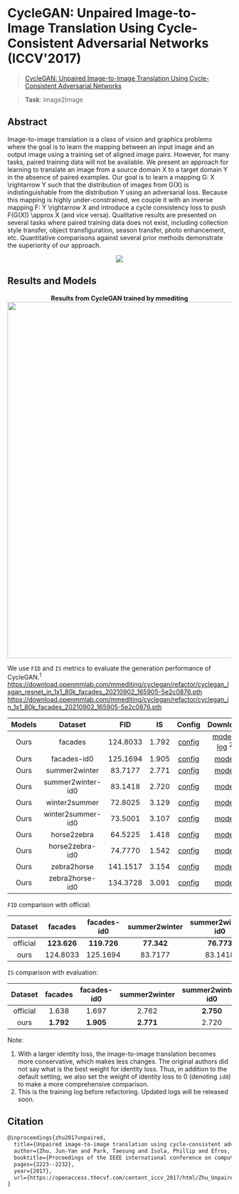 # CycleGAN: Unpaired Image-to-Image Translation Using Cycle-Consistent Adversarial Networks (ICCV'2017)

> [CycleGAN: Unpaired Image-to-Image Translation Using Cycle-Consistent Adversarial Networks](https://openaccess.thecvf.com/content_iccv_2017/html/Zhu_Unpaired_Image-To-Image_Translation_ICCV_2017_paper.html)

> **Task**: Image2Image

<!-- [ALGORITHM] -->

## Abstract

<!-- [ABSTRACT] -->

Image-to-image translation is a class of vision and graphics problems where the goal is to learn the mapping between an input image and an output image using a training set of aligned image pairs. However, for many tasks, paired training data will not be available. We present an approach for learning to translate an image from a source domain X to a target domain Y in the absence of paired examples. Our goal is to learn a mapping G: X \\rightarrow Y such that the distribution of images from G(X) is indistinguishable from the distribution Y using an adversarial loss. Because this mapping is highly under-constrained, we couple it with an inverse mapping F: Y \\rightarrow X and introduce a cycle consistency loss to push F(G(X)) \\approx X (and vice versa). Qualitative results are presented on several tasks where paired training data does not exist, including collection style transfer, object transfiguration, season transfer, photo enhancement, etc. Quantitative comparisons against several prior methods demonstrate the superiority of our approach.

<!-- [IMAGE] -->

<div align=center>
<img src="https://user-images.githubusercontent.com/28132635/143049598-23c24d98-7a64-4ab3-a9ba-351db6a0a53d.JPG" />
</div>

## Results and Models

<div align="center">
  <b> Results from CycleGAN trained by mmediting</b>
  <br/>
  <img src="https://user-images.githubusercontent.com/22982797/114303527-108ed200-9b01-11eb-978c-274392e4d8e0.PNG" width="800"/>
</div>

We use `FID` and `IS` metrics to evaluate the generation performance of CycleGAN.<sup>1</sup>
https://download.openmmlab.com/mmediting/cyclegan/refactor/cyclegan_lsgan_resnet_in_1x1_80k_facades_20210902_165905-5e2c0876.pth
https://download.openmmlab.com/mmediting/cyclegan/refactor/cyclegan_in_1x1_80k_facades_20210902_165905-5e2c0876.pth

| Models |      Dataset      |   FID    |  IS   |                                      Config                                       |                                      Download                                       |
| :----: | :---------------: | :------: | :---: | :-------------------------------------------------------------------------------: | :---------------------------------------------------------------------------------: |
|  Ours  |      facades      | 124.8033 | 1.792 |   [config](/configs/cyclegan/cyclegan_lsgan-resnet-in_1xb1-80kiters_facades.py)   | [model](https://download.openmmlab.com/mmediting/cyclegan/refactor/cyclegan_lsgan_resnet_in_1x1_80k_facades_20210902_165905-5e2c0876.pth) \| [log](https://download.openmmlab.com/mmediting/cyclegan/base_cyclegan_in_1x1_80k_facades_20210317_160938.log.json) <sup>2</sup> |
|  Ours  |    facades-id0    | 125.1694 | 1.905 | [config](/configs/cyclegan/cyclegan_lsgan-id0-resnet-in_1xb1-80kiters_facades.py) | [model](https://download.openmmlab.com/mmediting/cyclegan/refactor/cyclegan_lsgan_id0_resnet_in_1x1_80k_facades_convert-bgr_20210902_164411-d8e72b45.pth) |
|  Ours  |   summer2winter   | 83.7177  | 2.771 | [config](/configs/cyclegan/cyclegan_lsgan-resnet-in_1xb1-250kiters_summer2winter.py) | [model](https://download.openmmlab.com/mmediting/cyclegan/refactor/cyclegan_lsgan_resnet_in_1x1_246200_summer2winter_convert-bgr_20210902_165932-fcf08dc1.pth) |
|  Ours  | summer2winter-id0 | 83.1418  | 2.720 | [config](/configs/cyclegan/cyclegan_lsgan-id0-resnet-in_1xb1-250kiters_summer2winter.py) | [model](https://download.openmmlab.com/mmediting/cyclegan/refactor/cyclegan_lsgan_id0_resnet_in_1x1_246200_summer2winter_convert-bgr_20210902_165640-8b825581.pth) |
|  Ours  |   winter2summer   | 72.8025  | 3.129 | [config](/configs/cyclegan/cyclegan_lsgan-resnet-in_1xb1-250kiters_summer2winter.py) | [model](https://download.openmmlab.com/mmediting/cyclegan/refactor/cyclegan_lsgan_resnet_in_1x1_246200_summer2winter_convert-bgr_20210902_165932-fcf08dc1.pth) |
|  Ours  | winter2summer-id0 | 73.5001  | 3.107 | [config](/configs/cyclegan/cyclegan_lsgan-id0-resnet-in_1xb1-250kiters_summer2winter.py) | [model](https://download.openmmlab.com/mmediting/cyclegan/refactor/cyclegan_lsgan_id0_resnet_in_1x1_246200_summer2winter_convert-bgr_20210902_165640-8b825581.pth) |
|  Ours  |    horse2zebra    | 64.5225  | 1.418 | [config](/configs/cyclegan/cyclegan_lsgan-resnet-in_1xb1-270kiters_horse2zebra.py) | [model](https://download.openmmlab.com/mmediting/cyclegan/refactor/cyclegan_lsgan_resnet_in_1x1_266800_horse2zebra_convert-bgr_20210902_170004-a32c733a.pth) |
|  Ours  |  horse2zebra-id0  | 74.7770  | 1.542 | [config](/configs/cyclegan/cyclegan_lsgan-id0-resnet-in_1xb1-270kiters_horse2zebra.py) | [model](https://download.openmmlab.com/mmediting/cyclegan/refactor/cyclegan_lsgan_id0_resnet_in_1x1_266800_horse2zebra_convert-bgr_20210902_165724-77c9c806.pth) |
|  Ours  |    zebra2horse    | 141.1517 | 3.154 | [config](/configs/cyclegan/cyclegan_lsgan-resnet-in_1xb1-270kiters_horse2zebra.py) | [model](https://download.openmmlab.com/mmediting/cyclegan/refactor/cyclegan_lsgan_resnet_in_1x1_266800_horse2zebra_convert-bgr_20210902_170004-a32c733a.pth) |
|  Ours  |  zebra2horse-id0  | 134.3728 | 3.091 | [config](/configs/cyclegan/cyclegan_lsgan-id0-resnet-in_1xb1-270kiters_horse2zebra.py) | [model](https://download.openmmlab.com/mmediting/cyclegan/refactor/cyclegan_lsgan_id0_resnet_in_1x1_266800_horse2zebra_convert-bgr_20210902_165724-77c9c806.pth) |

`FID` comparison with official:

| Dataset  |   facades   | facades-id0 | summer2winter | summer2winter-id0 | winter2summer | winter2summer-id0 | horse2zebra | horse2zebra-id0 | zebra2horse | zebra2horse-id0 |  average   |
| :------: | :---------: | :---------: | :-----------: | :---------------: | :-----------: | :---------------: | :---------: | :-------------: | :---------: | :-------------: | :--------: |
| official | **123.626** | **119.726** |  **77.342**   |    **76.773**     |  **72.631**   |      74.239       | **62.111**  |     77.202      | **138.646** |   **137.050**   | **95.935** |
|   ours   |  124.8033   |  125.1694   |    83.7177    |      83.1418      |    72.8025    |    **73.5001**    |   64.5225   |   **74.7770**   |  141.1571   |  **134.3728**   |   97.79    |

`IS` comparison with evaluation:

| Dataset  |  facades  | facades-id0 | summer2winter | summer2winter-id0 | winter2summer | winter2summer-id0 | horse2zebra | horse2zebra-id0 | zebra2horse | zebra2horse-id0 |  average  |
| :------: | :-------: | :---------: | :-----------: | :---------------: | :-----------: | :---------------: | :---------: | :-------------: | :---------: | :-------------: | :-------: |
| official |   1.638   |    1.697    |     2.762     |     **2.750**     |   **3.293**   |     **3.110**     |    1.375    |    **1.584**    |  **3.186**  |      3.047      |   2.444   |
|   ours   | **1.792** |  **1.905**  |   **2.771**   |       2.720       |     3.129     |       3.107       |  **1.418**  |      1.542      |    3.154    |    **3.091**    | **2.462** |

Note:

1. With a larger identity loss, the image-to-image translation becomes more conservative, which makes less changes. The original authors did not say what is the best weight for identity loss. Thus, in addition to the default setting, we also set the weight of identity loss to 0 (denoting `id0`) to make a more comprehensive comparison.
2. This is the training log before refactoring. Updated logs will be released soon.

## Citation

```latex
@inproceedings{zhu2017unpaired,
  title={Unpaired image-to-image translation using cycle-consistent adversarial networks},
  author={Zhu, Jun-Yan and Park, Taesung and Isola, Phillip and Efros, Alexei A},
  booktitle={Proceedings of the IEEE international conference on computer vision},
  pages={2223--2232},
  year={2017},
  url={https://openaccess.thecvf.com/content_iccv_2017/html/Zhu_Unpaired_Image-To-Image_Translation_ICCV_2017_paper.html},
}
```
